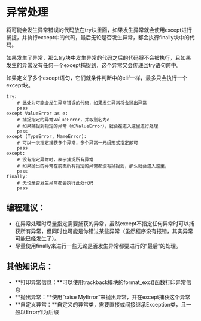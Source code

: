# 异常处理

将可能会发生异常错误的代码放在try块里面，如果发生异常就会使用except进行捕捉，并执行except中的代码，最后无论是否发生异常，都会执行finally块中的代码。

如果发生了异常，那么try块中发生异常的代码之后的代码将不会被执行，且如果发生的异常没有任何一个except捕捉到，这个异常又会传递回try语句跨中。

如果定义了多个except语句，它们就条件判断中的elif一样，最多只会执行一个except块。

```text
try:
    # 此处为可能会发生异常错误的代码，如果发生异常将会抛出异常
    pass
except ValueError as e:
    # 捕捉指定的异常ValueError，并取别名为e
    # 如果捕捉到指定的异常（如ValueError），就会在进入这里进行处理
    pass
except (TypeError, NameError):
    # 可以一次指定捕获多个异常，多个异常一元组形式指定即可
    pass
except:
    # 没有指定异常时，表示捕捉所有异常
    # 如果抛出的异常在前面所有指定的异常都没有捕捉到，那么就会进入这里，
    pass
finally:
    # 无论是否发生异常都会执行此处代码
    pass
```

## 编程建议：

* 在异常处理时尽量指定需要捕获的异常，虽然except不指定任何异常时可以捕获所有异常，但同时也可能是你错过某些异常（虽然程序没有报错，其实异常可能已经发生了）。
* 尽量使用finally来进行一些无论是否发生异常都要进行的“最后”的处理。

## 其他知识点：

* **打印异常信息：**可以使用trackback模块的format\_exc\(\)函数打印异常信息
* **抛出异常：**使用“raise MyError”来抛出异常，并在except捕获这个异常
* **自定义异常：**自定义的异常类，需要直接或间接继承Exception类，且一般以Error作为后缀

